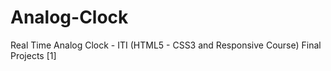 # Analog-Clock
Real Time Analog Clock - ITI (HTML5 - CSS3 and Responsive Course) Final Projects [1]
